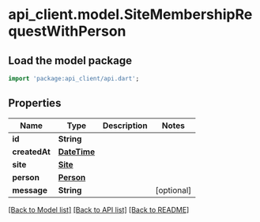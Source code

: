 # api_client.model.SiteMembershipRequestWithPerson

## Load the model package
```dart
import 'package:api_client/api.dart';
```

## Properties
Name | Type | Description | Notes
------------ | ------------- | ------------- | -------------
**id** | **String** |  | 
**createdAt** | [**DateTime**](DateTime.md) |  | 
**site** | [**Site**](Site.md) |  | 
**person** | [**Person**](Person.md) |  | 
**message** | **String** |  | [optional] 

[[Back to Model list]](../README.md#documentation-for-models) [[Back to API list]](../README.md#documentation-for-api-endpoints) [[Back to README]](../README.md)


